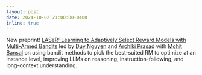 ```yaml
---
layout: post
date: 2024-10-02 21:00:00-0400
inline: true
---
```


New preprint! [LASeR: Learning to Adaptively Select Reward Models with Multi-Armed Bandits](https://arxiv.org/abs/2410.01735) led by [Duy Nguyen]() and [Archiki Prasad](https://archiki.github.io) with [Mohit Bansal](https://www.cs.unc.edu/~mbansal/) on using bandit methods to pick the best-suited RM to optimize at an instance level, improving LLMs on reasoning, instruction-following, and long-context understanding. 

